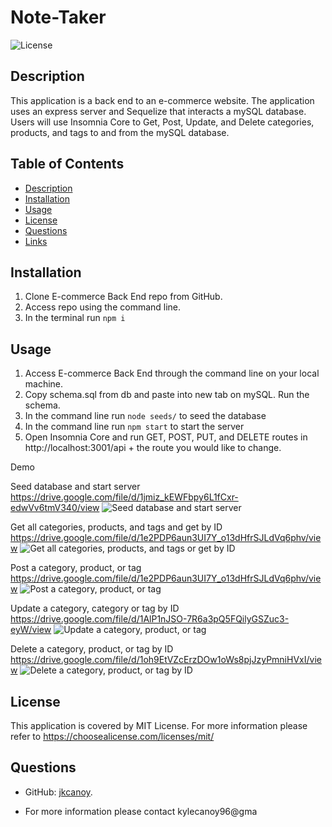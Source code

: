 # Note-Taker

![License](https://img.shields.io/badge/License-MIT-yellow.svg)

## Description

This application is a back end to an e-commerce website. The application uses an express server and Sequelize that interacts a mySQL database. Users will use Insomnia Core to Get, Post, Update, and Delete categories, products, and tags to and from the mySQL database.

## Table of Contents

- [Description](#description)
- [Installation](#installation)
- [Usage](#usage)
- [License](#license)
- [Questions](#questions)
- [Links](#links)

## Installation

1. Clone E-commerce Back End repo from GitHub.
2. Access repo using the command line.
3. In the terminal run `npm i`

## Usage

1. Access E-commerce Back End through the command line on your local machine.
2. Copy schema.sql from db and paste into new tab on mySQL. Run the schema.
3. In the command line run `node seeds/` to seed the database
4. In the command line run `npm start` to start the server
5. Open Insomnia Core and run GET, POST, PUT, and DELETE routes in http://localhost:3001/api + the route you would like to change.

Demo

Seed database and start server
https://drive.google.com/file/d/1jmiz_kEWFbpy6L1fCxr-edwVv6tmV340/view
![Seed database and start server](./public/images/seed_serverStart.gif)

Get all categories, products, and tags and get by ID
https://drive.google.com/file/d/1e2PDP6aun3UI7Y_o13dHfrSJLdVq6phv/view
![Get all categories, products, and tags or get by ID](./public/images/GETall_GETbyID.gif)

Post a category, product, or tag
https://drive.google.com/file/d/1e2PDP6aun3UI7Y_o13dHfrSJLdVq6phv/view
![Post a category, product, or tag](./public/images/POSTall.gif)

Update a category, category or tag by ID
https://drive.google.com/file/d/1AlP1nJSO-7R6a3pQ5FQilyGSZuc3-eyW/view
![Update a category, product, or tag](./public/images/PUTbyID.gif)

Delete a category, product, or tag by ID
https://drive.google.com/file/d/1oh9EtVZcErzDOw1oWs8pjJzyPmniHVxI/view
![Delete a category, product, or tag by ID](./public/images/DeletebyID.gif)

## License

This application is covered by MIT License. For more information please refer to https://choosealicense.com/licenses/mit/

## Questions

- GitHub: [jkcanoy](https://github.com/jkcanoy).

- For more information please contact kylecanoy96@gma
